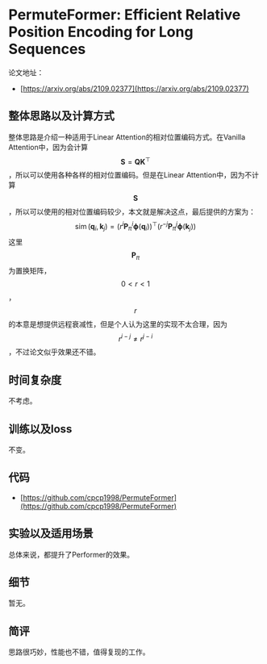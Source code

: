 # PermuteFormer: Efficient Relative Position Encoding for Long Sequences

论文地址：

- [https://arxiv.org/abs/2109.02377](https://arxiv.org/abs/2109.02377)



## 整体思路以及计算方式

整体思路是介绍一种适用于Linear Attention的相对位置编码方式。在Vanilla Attention中，因为会计算$$\mathbf S=\mathbf Q \mathbf K^{\top}$$，所以可以使用各种各样的相对位置编码。但是在Linear Attention中，因为不计算$$\mathbf S$$，所以可以使用的相对位置编码较少，本文就是解决这点，最后提供的方案为：
$$
\operatorname{sim} \left(\mathbf{q}_{i}, \mathbf{k}_{j}\right)=\left(r^{i} \mathbf{P}_{\pi}^{i} \mathbf {\phi}\left(\mathbf{q}_{i}\right)\right)^{\top}\left(r^{-j} \mathbf{P}_{\pi}^{j} \mathbf {\phi}\left(\mathbf{k}_{j}\right)\right)
$$
这里$$\mathbf P_{\pi}$$为置换矩阵，$$0<r<1$$，$$r$$的本意是想提供远程衰减性，但是个人认为这里的实现不太合理，因为$$r^{i-j}\neq r^{j-i}$$，不过论文似乎效果还不错。



## 时间复杂度

不考虑。



## 训练以及loss

不变。



## 代码

- [https://github.com/cpcp1998/PermuteFormer](https://github.com/cpcp1998/PermuteFormer)



## 实验以及适用场景

总体来说，都提升了Performer的效果。



## 细节

暂无。



## 简评

思路很巧妙，性能也不错，值得复现的工作。